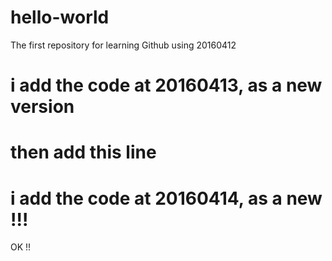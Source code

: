 # hello-world
The first repository for learning Github using 20160412
# i add the code at 20160413, as a new version
# then add this line 
# i add the code at 20160414, as a new !!!
OK !!
